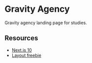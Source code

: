 # Gravity Agency

Gravity agency landing page for studies.

## Resources

- [Next.js 10](https://nextjs.org/blog/next-10)
- [Layout freebie](https://www.uistore.design/items/gravity-agency-portfolio-template)

